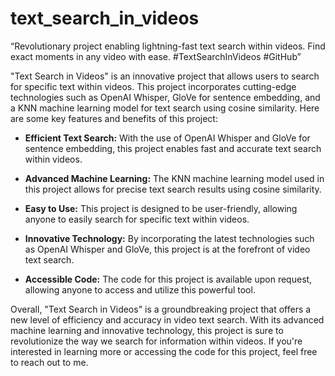 # text_search_in_videos
“Revolutionary project enabling lightning-fast text search within videos. Find exact moments in any video with ease. #TextSearchInVideos #GitHub”

"Text Search in Videos" is an innovative project that allows users to search for specific text within videos. This project incorporates cutting-edge technologies such as OpenAI Whisper, GloVe for sentence embedding, and a KNN machine learning model for text search using cosine similarity. Here are some key features and benefits of this project:

- **Efficient Text Search:** With the use of OpenAI Whisper and GloVe for sentence embedding, this project enables fast and accurate text search within videos.

- **Advanced Machine Learning:** The KNN machine learning model used in this project allows for precise text search results using cosine similarity.

- **Easy to Use:** This project is designed to be user-friendly, allowing anyone to easily search for specific text within videos.

- **Innovative Technology:** By incorporating the latest technologies such as OpenAI Whisper and GloVe, this project is at the forefront of video text search.

- **Accessible Code:** The code for this project is available upon request, allowing anyone to access and utilize this powerful tool.

Overall, "Text Search in Videos" is a groundbreaking project that offers a new level of efficiency and accuracy in video text search. With its advanced machine learning and innovative technology, this project is sure to revolutionize the way we search for information within videos. If you're interested in learning more or accessing the code for this project, feel free to reach out to me.

